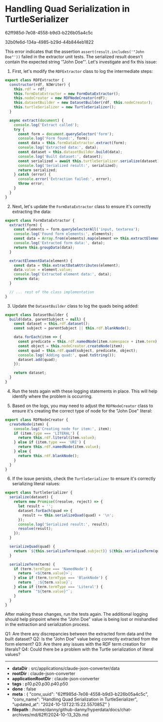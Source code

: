 # Handling Quad Serialization in TurtleSerializer

62ff985d-7e08-4558-b9d3-b226b05a4c5c

32b0fe6d-134a-4985-b29d-44b844eb1822

 This error indicates that the assertion `assert(result.includes('"John Doe"'))` failed in the extractor unit tests. The serialized result doesn't contain the expected string '"John Doe"'. Let's investigate and fix this issue:

1. First, let's modify the `RDFExtractor` class to log the intermediate steps:

```javascript
export class RDFExtractor {
  constructor(rdf, N3Writer) {
    this.rdf = rdf;
    this.formDataExtractor = new FormDataExtractor();
    this.nodeCreator = new RDFNodeCreator(rdf);
    this.datasetBuilder = new DatasetBuilder(rdf, this.nodeCreator);
    this.turtleSerializer = new TurtleSerializer();
  }

  async extract(document) {
    console.log('Extract called');
    try {
      const form = document.querySelector('form');
      console.log('Form found:', form);
      const data = this.formDataExtractor.extract(form);
      console.log('Extracted data:', data);
      const dataset = this.datasetBuilder.build(data);
      console.log('Built dataset:', dataset);
      const serialized = await this.turtleSerializer.serialize(dataset);
      console.log('Serialized result:', serialized);
      return serialized;
    } catch (error) {
      console.error('Extraction failed:', error);
      throw error;
    }
  }
}
```

2. Next, let's update the `FormDataExtractor` class to ensure it's correctly extracting the data:

```javascript
export class FormDataExtractor {
  extract(form) {
    const elements = form.querySelectorAll('input, textarea');
    console.log('Found form elements:', elements);
    const data = Array.from(elements).map(element => this.extractElementData(element));
    console.log('Extracted form data:', data);
    return this.groupData(data);
  }

  extractElementData(element) {
    const data = this.extractDataAttributes(element);
    data.value = element.value;
    console.log('Extracted element data:', data);
    return data;
  }

  // ... rest of the class implementation
}
```

3. Update the `DatasetBuilder` class to log the quads being added:

```javascript
export class DatasetBuilder {
  build(data, parentSubject = null) {
    const dataset = this.rdf.dataset();
    const subject = parentSubject || this.rdf.blankNode();

    data.forEach(item => {
      const predicate = this.rdf.namedNode(item.namespace + item.term);
      const object = this.nodeCreator.createNode(item);
      const quad = this.rdf.quad(subject, predicate, object);
      console.log('Adding quad:', quad.toString());
      dataset.add(quad);
    });

    return dataset;
  }
}
```

4. Run the tests again with these logging statements in place. This will help identify where the problem is occurring.

5. Based on the logs, you may need to adjust the `RDFNodeCreator` class to ensure it's creating the correct type of node for the "John Doe" literal:

```javascript
export class RDFNodeCreator {
  createNode(item) {
    console.log('Creating node for item:', item);
    if (item.type === 'LITERAL') {
      return this.rdf.literal(item.value);
    } else if (item.type === 'URI') {
      return this.rdf.namedNode(item.value);
    } else {
      return this.rdf.blankNode();
    }
  }
}
```

6. If the issue persists, check the `TurtleSerializer` to ensure it's correctly serializing literal values:

```javascript
export class TurtleSerializer {
  serialize(dataset) {
    return new Promise((resolve, reject) => {
      let result = '';
      dataset.forEach(quad => {
        result += this.serializeQuad(quad) + '\n';
      });
      console.log('Serialized result:', result);
      resolve(result);
    });
  }

  serializeQuad(quad) {
    return `${this.serializeTerm(quad.subject)} ${this.serializeTerm(quad.predicate)} ${this.serializeTerm(quad.object)} .`;
  }

  serializeTerm(term) {
    if (term.termType === 'NamedNode') {
      return `<${term.value}>`;
    } else if (term.termType === 'BlankNode') {
      return `_:${term.value}`;
    } else if (term.termType === 'Literal') {
      return `"${term.value}"`;
    }
  }
}
```

After making these changes, run the tests again. The additional logging should help pinpoint where the "John Doe" value is being lost or mishandled in the extraction and serialization process.

Q1: Are there any discrepancies between the extracted form data and the built dataset?
Q2: Is the "John Doe" value being correctly extracted from the form element?
Q3: Are there any issues with the RDF term creation for literals?
Q4: Could there be a problem with the Turtle serialization of literal values?

---

* **dataDir** : src/applications/claude-json-converter/data
* **rootDir** : claude-json-converter
* **applicationRootDir** : claude-json-converter
* **tags** : p10.p20.p30.p40.p50
* **done** : false
* **meta** : {
  "conv_uuid": "62ff985d-7e08-4558-b9d3-b226b05a4c5c",
  "conv_name": "Handling Quad Serialization in TurtleSerializer",
  "updated_at": "2024-10-13T22:15:22.557085Z"
}
* **filepath** : /home/danny/github-danny/hyperdata/docs/chat-archives/md/62ff/2024-10-13_32b.md